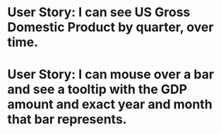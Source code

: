 # User Story: I can see US Gross Domestic Product by quarter, over time.

# User Story: I can mouse over a bar and see a tooltip with the GDP amount and exact year and month that bar represents.

